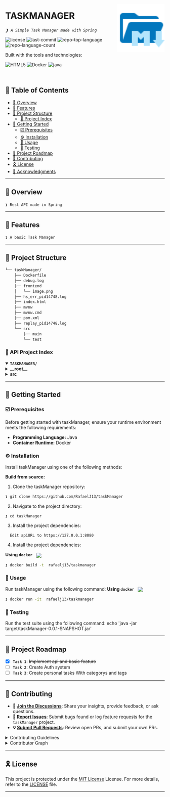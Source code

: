 <div align="left" style="position: relative;">
<img src="https://raw.githubusercontent.com/PKief/vscode-material-icon-theme/ec559a9f6bfd399b82bb44393651661b08aaf7ba/icons/folder-markdown-open.svg" align="right" width="30%" style="margin: -20px 0 0 20px;">
<h1>TASKMANAGER</h1>
<p align="left">
	<em><code>❯ A Simple Task Manager made with Spring</code></em>
</p>
<p align="left">
	<img src="https://img.shields.io/github/license/RafaelJ13/taskManager?style=for-the-badge&logo=opensourceinitiative&logoColor=white&color=3661b7" alt="license">
	<img src="https://img.shields.io/github/last-commit/RafaelJ13/taskManager?style=for-the-badge&logo=git&logoColor=white&color=3661b7" alt="last-commit">
	<img src="https://img.shields.io/github/languages/top/RafaelJ13/taskManager?style=for-the-badge&color=3661b7" alt="repo-top-language">
	<img src="https://img.shields.io/github/languages/count/RafaelJ13/taskManager?style=for-the-badge&color=3661b7" alt="repo-language-count">
</p>
<p align="left">Built with the tools and technologies:</p>
<p align="left">
	<img src="https://img.shields.io/badge/HTML5-E34F26.svg?style=for-the-badge&logo=HTML5&logoColor=white" alt="HTML5">
	<img src="https://img.shields.io/badge/Docker-2496ED.svg?style=for-the-badge&logo=Docker&logoColor=white" alt="Docker">
	<img src="https://img.shields.io/badge/java-%23ED8B00.svg?style=for-the-badge&logo=openjdk&logoColor=white" alt="java">
</p>
</div>
<br clear="right">

## 🔗 Table of Contents

- [📍 Overview](#-overview)
- [👾 Features](#-features)
- [📁 Project Structure](#-project-structure)
  - [📂 Project Index](#-project-index)
- [🚀 Getting Started](#-getting-started)
  - [☑️ Prerequisites](#-prerequisites)
  - [⚙️ Installation](#-installation)
  - [🤖 Usage](#🤖-usage)
  - [🧪 Testing](#🧪-testing)
- [📌 Project Roadmap](#-project-roadmap)
- [🔰 Contributing](#-contributing)
- [🎗 License](#-license)
- [🙌 Acknowledgments](#-acknowledgments)

---

## 📍 Overview

<code>❯ Rest API made in Spring</code>

---

## 👾 Features

<code>❯ A basic Task Manager</code>

---

## 📁 Project Structure

```sh
└── taskManager/
    ├── Dockerfile
    ├── debug.log
    ├── frontend
    │   └── image.png
    ├── hs_err_pid14748.log
    ├── index.html
    ├── mvnw
    ├── mvnw.cmd
    ├── pom.xml
    ├── replay_pid14748.log
    └── src
        ├── main
        └── test
```


### 📂 API Project Index
<details open>
	<summary><b><code>TASKMANAGER/</code></b></summary>
	<details> <!-- __root__ Submodule -->
		<summary><b>__root__</b></summary>
		<blockquote>
			<table>
			<tr>
				<td><b><a href='https://github.com/RafaelJ13/taskManager/blob/master/index.html'>index.html</a></b></td>
				<td><code>❯ REPLACE-ME</code></td>
			</tr>
			<tr>
				<td><b><a href='https://github.com/RafaelJ13/taskManager/blob/master/mvnw'>mvnw</a></b></td>
				<td><code>❯ REPLACE-ME</code></td>
			</tr>
			<tr>
				<td><b><a href='https://github.com/RafaelJ13/taskManager/blob/master/Dockerfile'>Dockerfile</a></b></td>
				<td><code>❯ REPLACE-ME</code></td>
			</tr>
			<tr>
				<td><b><a href='https://github.com/RafaelJ13/taskManager/blob/master/mvnw.cmd'>mvnw.cmd</a></b></td>
				<td><code>❯ REPLACE-ME</code></td>
			</tr>
			</table>
		</blockquote>
	</details>
	<details> <!-- src Submodule -->
		<summary><b>src</b></summary>
		<blockquote>
			<details>
				<summary><b>main</b></summary>
				<blockquote>
					<details>
						<summary><b>java</b></summary>
						<blockquote>
							<details>
								<summary><b>dev</b></summary>
								<blockquote>
									<details>
										<summary><b>rafaelj13</b></summary>
										<blockquote>
											<details>
												<summary><b>taskManager</b></summary>
												<blockquote>
													<table>
													<tr>
														<td><b><a href='https://github.com/RafaelJ13/taskManager/blob/master/src/main/java/dev/rafaelj13/taskManager/Application.java'>Application.java</a></b></td>
														<td><code>❯ REPLACE-ME</code></td>
													</tr>
													</table>
													<details>
														<summary><b>Task</b></summary>
														<blockquote>
															<table>
															<tr>
																<td><b><a href='https://github.com/RafaelJ13/taskManager/blob/master/src/main/java/dev/rafaelj13/taskManager/Task/TaskController.java'>TaskController.java</a></b></td>
																<td><code>❯ REPLACE-ME</code></td>
															</tr>
															<tr>
																<td><b><a href='https://github.com/RafaelJ13/taskManager/blob/master/src/main/java/dev/rafaelj13/taskManager/Task/TaskRepository.java'>TaskRepository.java</a></b></td>
																<td><code>❯ REPLACE-ME</code></td>
															</tr>
															<tr>
																<td><b><a href='https://github.com/RafaelJ13/taskManager/blob/master/src/main/java/dev/rafaelj13/taskManager/Task/Task.java'>Task.java</a></b></td>
																<td><code>❯ REPLACE-ME</code></td>
															</tr>
															</table>
														</blockquote>
													</details>
												</blockquote>
											</details>
										</blockquote>
									</details>
								</blockquote>
							</details>
						</blockquote>
					</details>
				</blockquote>
			</details>
			<details>
				<summary><b>test</b></summary>
				<blockquote>
					<details>
						<summary><b>java</b></summary>
						<blockquote>
							<details>
								<summary><b>dev</b></summary>
								<blockquote>
									<details>
										<summary><b>rafaelj13</b></summary>
										<blockquote>
											<details>
												<summary><b>taskManager</b></summary>
												<blockquote>
													<table>
													<tr>
														<td><b><a href='https://github.com/RafaelJ13/taskManager/blob/master/src/test/java/dev/rafaelj13/taskManager/TaskManagerApplicationTests.java'>TaskManagerApplicationTests.java</a></b></td>
														<td><code>❯ REPLACE-ME</code></td>
													</tr>
													</table>
												</blockquote>
											</details>
										</blockquote>
									</details>
								</blockquote>
							</details>
						</blockquote>
					</details>
				</blockquote>
			</details>
		</blockquote>
	</details>
</details>

---
## 🚀 Getting Started

### ☑️ Prerequisites

Before getting started with taskManager, ensure your runtime environment meets the following requirements:

- **Programming Language:** Java
- **Container Runtime:** Docker


### ⚙️ Installation

Install taskManager using one of the following methods:

**Build from source:**

1. Clone the taskManager repository:
```sh
❯ git clone https://github.com/RafaelJ13/taskManager
```

2. Navigate to the project directory:
```sh
❯ cd taskManager
```

3. Install the project dependencies:

```
  Edit apiURL to https://127.0.0.1:8080
```

4. Install the project dependencies:


**Using `docker`** &nbsp; [<img align="center" src="https://img.shields.io/badge/Docker-2CA5E0.svg?style={badge_style}&logo=docker&logoColor=white" />](https://www.docker.com/)

```sh
❯ docker build -t  rafaelj13/taskmanager
```




### 🤖 Usage
Run taskManager using the following command:
**Using `docker`** &nbsp; [<img align="center" src="https://img.shields.io/badge/Docker-2CA5E0.svg?style={badge_style}&logo=docker&logoColor=white" />](https://www.docker.com/)

```sh
❯ docker run -it  rafaelj13/taskmanager
```


### 🧪 Testing
Run the test suite using the following command:
echo 'java -jar target/taskManager-0.0.1-SNAPSHOT.jar'

---
## 📌 Project Roadmap

- [X] **`Task 1`**: <strike>Implement api and basic feature</strike>
- [ ] **`Task 2`**: Create Auth system 
- [ ] **`Task 3`**: Create personal tasks With categorys and tags

---

## 🔰 Contributing

- **💬 [Join the Discussions](https://github.com/RafaelJ13/taskManager/discussions)**: Share your insights, provide feedback, or ask questions.
- **🐛 [Report Issues](https://github.com/RafaelJ13/taskManager/issues)**: Submit bugs found or log feature requests for the `taskManager` project.
- **💡 [Submit Pull Requests](https://github.com/RafaelJ13/taskManager/blob/main/CONTRIBUTING.md)**: Review open PRs, and submit your own PRs.

<details closed>
<summary>Contributing Guidelines</summary>

1. **Fork the Repository**: Start by forking the project repository to your github account.
2. **Clone Locally**: Clone the forked repository to your local machine using a git client.
   ```sh
   git clone https://github.com/RafaelJ13/taskManager
   ```
3. **Create a New Branch**: Always work on a new branch, giving it a descriptive name.
   ```sh
   git checkout -b main
   ```
4. **Make Your Changes**: Develop and test your changes locally.
5. **Commit Your Changes**: Commit with a clear message describing your updates.
   ```sh
   git commit -m 'Implemented new feature x.'
   ```
6. **Push to github**: Push the changes to your forked repository.
   ```sh
   git push origin main
   ```
7. **Submit a Pull Request**: Create a PR against the original project repository. Clearly describe the changes and their motivations.
8. **Review**: Once your PR is reviewed and approved, it will be merged into the main branch. Congratulations on your contribution!
</details>

<details closed>
<summary>Contributor Graph</summary>
<br>
<p align="left">
   <a href="https://github.com{/RafaelJ13/taskManager/}graphs/contributors">
      <img src="https://contrib.rocks/image?repo=RafaelJ13/taskManager">
   </a>
</p>
</details>

---

## 🎗 License

This project is protected under the [MIT License](https://choosealicense.com/licenses/mit/) License. For more details, refer to the [LICENSE](https://www.mit.edu/~amini/LICENSE.md) file.

---
